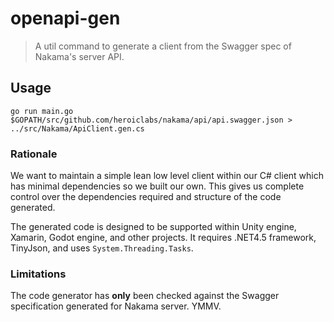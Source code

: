 openapi-gen
===========

> A util command to generate a client from the Swagger spec of Nakama's server API.

## Usage

```shell
go run main.go $GOPATH/src/github.com/heroiclabs/nakama/api/api.swagger.json > ../src/Nakama/ApiClient.gen.cs
```

### Rationale

We want to maintain a simple lean low level client within our C# client which has minimal dependencies so we built our own. This gives us complete control over the dependencies required and structure of the code generated.

The generated code is designed to be supported within Unity engine, Xamarin, Godot engine, and other projects. It requires .NET4.5 framework, TinyJson, and uses `System.Threading.Tasks`.

### Limitations

The code generator has __only__ been checked against the Swagger specification generated for Nakama server. YMMV.
